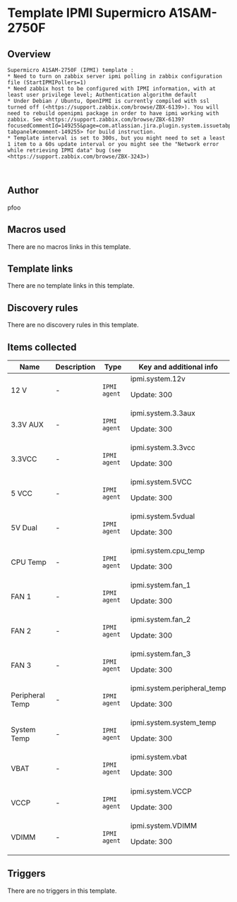 # Template IPMI Supermicro A1SAM-2750F

## Overview


```
Supermicro A1SAM-2750F (IPMI) template : 
* Need to turn on zabbix server ipmi polling in zabbix configuration file (StartIPMIPollers=1)
* Need zabbix host to be configured with IPMI information, with at least user privilege level; Authentication algorithm default
* Under Debian / Ubuntu, OpenIPMI is currently compiled with ssl turned off (<https://support.zabbix.com/browse/ZBX-6139>). You will need to rebuild openipmi package in order to have ipmi working with zabbix. See <https://support.zabbix.com/browse/ZBX-6139?focusedCommentId=149255&page=com.atlassian.jira.plugin.system.issuetabpanels:comment-tabpanel#comment-149255> for build instruction.
* Template interval is set to 300s, but you might need to set a least 1 item to a 60s update interval or you might see the "Network error while retrieving IPMI data" bug (see <https://support.zabbix.com/browse/ZBX-3243>)  
  
  

```
## Author

pfoo

## Macros used

There are no macros links in this template.

## Template links

There are no template links in this template.

## Discovery rules

There are no discovery rules in this template.

## Items collected

|Name|Description|Type|Key and additional info|
|----|-----------|----|----|
|12 V|<p>-</p>|`IPMI agent`|ipmi.system.12v<p>Update: 300</p>|
|3.3V AUX|<p>-</p>|`IPMI agent`|ipmi.system.3.3aux<p>Update: 300</p>|
|3.3VCC|<p>-</p>|`IPMI agent`|ipmi.system.3.3vcc<p>Update: 300</p>|
|5 VCC|<p>-</p>|`IPMI agent`|ipmi.system.5VCC<p>Update: 300</p>|
|5V Dual|<p>-</p>|`IPMI agent`|ipmi.system.5vdual<p>Update: 300</p>|
|CPU Temp|<p>-</p>|`IPMI agent`|ipmi.system.cpu_temp<p>Update: 300</p>|
|FAN 1|<p>-</p>|`IPMI agent`|ipmi.system.fan_1<p>Update: 300</p>|
|FAN 2|<p>-</p>|`IPMI agent`|ipmi.system.fan_2<p>Update: 300</p>|
|FAN 3|<p>-</p>|`IPMI agent`|ipmi.system.fan_3<p>Update: 300</p>|
|Peripheral Temp|<p>-</p>|`IPMI agent`|ipmi.system.peripheral_temp<p>Update: 300</p>|
|System Temp|<p>-</p>|`IPMI agent`|ipmi.system.system_temp<p>Update: 300</p>|
|VBAT|<p>-</p>|`IPMI agent`|ipmi.system.vbat<p>Update: 300</p>|
|VCCP|<p>-</p>|`IPMI agent`|ipmi.system.VCCP<p>Update: 300</p>|
|VDIMM|<p>-</p>|`IPMI agent`|ipmi.system.VDIMM<p>Update: 300</p>|
## Triggers

There are no triggers in this template.

